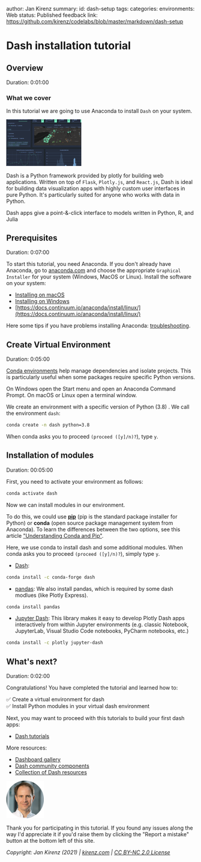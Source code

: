 author: Jan Kirenz
summary:
id: dash-setup
tags:
categories:
environments: Web
status: Published
feedback link: https://github.com/kirenz/codelabs/blob/master/markdown/dash-setup

# Dash installation tutorial

<!-- ------------------------ -->
## Overview

Duration: 0:01:00

### What we cover

In this tutorial we are going to use Anaconda to install `Dash` on your system.

<img src="img/dash.png" alt="Dash Dashboard" width="200">

Dash is a Python framework provided by plotly for building web applications. Written on top of `Flask`, `Plotly.js`, and `React.js`, Dash is ideal for building data visualization apps with highly custom user interfaces in pure Python. It's particularly suited for anyone who works with data in Python.

<aside class="positive">
Dash apps give a point-&-click interface to models written in Python, R, and Julia
</aside>

<!-- ------------------------ -->
## Prerequisites

Duration: 0:07:00

To start this tutorial, you need Anaconda. If you don't already have Anaconda, go to [anaconda.com](https://www.anaconda.com/products/individual) and choose the appropriate `Graphical Installer` for your system (Windows, MacOS or Linux). Install the software on your system:

- [Installing on macOS](https://docs.continuum.io/anaconda/install/mac-os/)
- [Installing on Windows](https://docs.continuum.io/anaconda/install/windows/)
- [https://docs.continuum.io/anaconda/install/linux/](https://docs.continuum.io/anaconda/install/linux/) 

Here some tips if you have problems installing Anaconda: [troubleshooting](https://docs.anaconda.com/anaconda/user-guide/troubleshooting/#anaconda-installer-download-problems).

<!-- ------------------------ -->
## Create Virtual Environment

Duration: 0:05:00

[Conda environments](https://conda.io/projects/conda/en/latest/user-guide/tasks/manage-environments.html#creating-an-environment-with-commands) help manage dependencies and isolate projects. This is particularly useful when some packages require specific Python versions.

On Windows open the Start menu and open an Anaconda Command Prompt. On macOS or Linux open a terminal window.

We create an environment with a specific version of Python (3.8) . We call the environment ``dash``:

```bash
conda create -n dash python=3.8
```

When conda asks you to proceed ``(proceed ([y]/n)?``), type ``y``.


<!-- ------------------------ -->
## Installation of modules
Duration: 00:05:00

First, you need to activate your environment as follows:

```bash
conda activate dash
```

Now we can install modules in our environment. 

To do this, we could use [**pip**](https://pip.pypa.io/en/stable/) (pip is the standard package installer for Python) or **conda** (open source package management system from Anaconda). To learn the differences between the two options, see this article ["Understanding Conda and Pip"](https://www.anaconda.com/blog/understanding-conda-and-pip).  

Here, we use conda to install dash and some additional modules. When conda asks you to proceed ``(proceed ([y]/n)?``), simply type ``y``.

- [Dash](https://anaconda.org/conda-forge/dash):

```bash
conda install -c conda-forge dash
```

- [pandas](https://pandas.pydata.org/docs/index.html): We also install pandas, which is required by some dash modlues (like Plotly Express).

```bash
conda install pandas
```

- [Jupyter Dash](https://github.com/plotly/jupyter-dash): This library makes it easy to develop Plotly Dash apps interactively from within Jupyter environments (e.g. classic Notebook, JupyterLab, Visual Studio Code notebooks, PyCharm notebooks, etc.)

```bash
conda install -c plotly jupyter-dash
```

<!-- ------------------------ -->
## What's next?

Duration: 0:02:00

Congratulations! You have completed the tutorial and learned how to:

✅ Create a virtual environment for dash  
✅ Install Python modules in your virtual dash environment

Next, you may want to proceed with this tutorials to build your first dash apps:

- [Dash tutorials](https://github.com/kirenz/dash-tutorial)

More resources:

- [Dashboard gallery](https://dash.gallery/Portal/)
- [Dash community components](https://plotly.com/dash-community-components/)
- [Collection of Dash resources](https://github.com/ucg8j/awesome-dash)

<img src="img/Jan.png" alt="Jan Kirenz" width="100">

Thank you for participating in this tutorial. If you found any issues along the way I'd appreciate it if you'd raise them by clicking the "Report a mistake" button at the bottom left of this site.

*Copyright: Jan Kirenz (2021) | [kirenz.com](https://www.kirenz.com) | [CC BY-NC 2.0 License](https://creativecommons.org/licenses/by-nc/2.0/)*